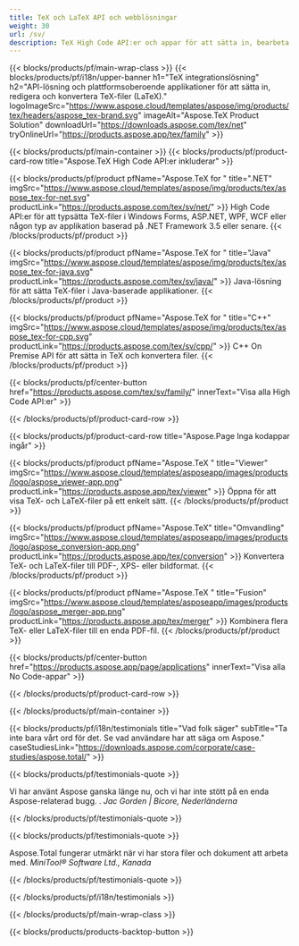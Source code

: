 ```yaml
---
title: TeX och LaTeX API och webblösningar
weight: 30
url: /sv/
description: TeX High Code API:er och appar för att sätta in, bearbeta och konvertera TeX-dokument. Denna lösning stöder även PDF, EPS, SVG och de flesta bildformat som utdataformat.
---
```


{{< blocks/products/pf/main-wrap-class >}}
{{< blocks/products/pf/i18n/upper-banner h1="TeX integrationslösning" h2="API-lösning och plattformsoberoende applikationer för att sätta in, redigera och konvertera TeX-filer (LaTeX)." logoImageSrc="https://www.aspose.cloud/templates/aspose/img/products/tex/headers/aspose_tex-brand.svg" imageAlt="Aspose.TeX Product Solution" downloadUrl="https://downloads.aspose.com/tex/net" tryOnlineUrl="https://products.aspose.app/tex/family" >}}

{{< blocks/products/pf/main-container >}}
{{< blocks/products/pf/product-card-row title="Aspose.TeX High Code API:er inkluderar" >}}

{{< blocks/products/pf/product pfName="Aspose.TeX for " title=".NET" imgSrc="https://www.aspose.cloud/templates/aspose/img/products/tex/aspose_tex-for-net.svg" productLink="https://products.aspose.com/tex/sv/net/" >}}
High Code API:er för att typsätta TeX-filer i Windows Forms, ASP.NET, WPF, WCF eller någon typ av applikation baserad på .NET Framework 3.5 eller senare.
{{< /blocks/products/pf/product >}}

{{< blocks/products/pf/product pfName="Aspose.TeX for " title="Java" imgSrc="https://www.aspose.cloud/templates/aspose/img/products/tex/aspose_tex-for-java.svg" productLink="https://products.aspose.com/tex/sv/java/" >}}
Java-lösning för att sätta TeX-filer i Java-baserade applikationer.
{{< /blocks/products/pf/product >}}

{{< blocks/products/pf/product pfName="Aspose.TeX for " title="C++" imgSrc="https://www.aspose.cloud/templates/aspose/img/products/tex/aspose_tex-for-cpp.svg" productLink="https://products.aspose.com/tex/sv/cpp/" >}}
C++ On Premise API för att sätta in TeX och konvertera filer.
{{< /blocks/products/pf/product >}}

{{< blocks/products/pf/center-button href="https://products.aspose.com/tex/sv/family/" innerText="Visa alla High Code API:er" >}}

{{< /blocks/products/pf/product-card-row >}}

{{< blocks/products/pf/product-card-row title="Aspose.Page Inga kodappar ingår" >}}

{{< blocks/products/pf/product pfName="Aspose.TeX " title="Viewer" imgSrc="https://www.aspose.cloud/templates/asposeapp/images/products/logo/aspose_viewer-app.png" productLink="https://products.aspose.app/tex/viewer" >}}
Öppna för att visa TeX- och LaTeX-filer på ett enkelt sätt.
{{< /blocks/products/pf/product >}}

{{< blocks/products/pf/product pfName="Aspose.TeX" title="Omvandling" imgSrc="https://www.aspose.cloud/templates/asposeapp/images/products/logo/aspose_conversion-app.png" productLink="https://products.aspose.app/tex/conversion" >}}
Konvertera TeX- och LaTeX-filer till PDF-, XPS- eller bildformat.
{{< /blocks/products/pf/product >}}

{{< blocks/products/pf/product pfName="Aspose.TeX " title="Fusion" imgSrc="https://www.aspose.cloud/templates/asposeapp/images/products/logo/aspose_merger-app.png" productLink="https://products.aspose.app/tex/merger" >}}
Kombinera flera TeX- eller LaTeX-filer till en enda PDF-fil.
{{< /blocks/products/pf/product >}}

{{< blocks/products/pf/center-button href="https://products.aspose.app/page/applications" innerText="Visa alla No Code-appar" >}}

{{< /blocks/products/pf/product-card-row >}}

{{< /blocks/products/pf/main-container >}}

{{< blocks/products/pf/i18n/testimonials title="Vad folk säger" subTitle="Ta inte bara vårt ord för det. Se vad användare har att säga om Aspose." caseStudiesLink="https://downloads.aspose.com/corporate/case-studies/aspose.total/" >}}

{{< blocks/products/pf/testimonials-quote >}}
<p class="first">
 Vi har använt Aspose ganska länge nu, och vi har inte stött på en enda Aspose-relaterad bugg. .
 <em>
  Jac Gorden | Bicore, Nederländerna
 </em>
</p>

{{< /blocks/products/pf/testimonials-quote >}}

{{< blocks/products/pf/testimonials-quote >}}
<p class="second">
 Aspose.Total fungerar utmärkt när vi har stora filer och dokument att arbeta med.
 <em>
  MiniTool® Software Ltd., Kanada
 </em>
</p>

{{< /blocks/products/pf/testimonials-quote >}}

{{< /blocks/products/pf/i18n/testimonials >}}

{{< /blocks/products/pf/main-wrap-class >}}

{{< blocks/products/products-backtop-button >}}